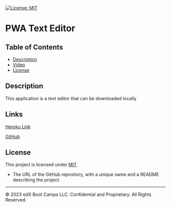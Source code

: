 [![License: MIT](https://img.shields.io/badge/License-MIT-yellow.svg)](https://opensource.org/licenses/MIT)

# PWA Text Editor

## Table of Contents

- [Description](#description)
- [Video](#video)
- [License](#license)

## Description

This application is a text editor that can be downloaded locally

## Links

[Heroku Link](https://text-edit-d64d67f75b94.herokuapp.com/)

[GitHub](https://github.com/rylawss/PWA-Text-Editor/tree/main)

## License

This project is licensed under [MIT](https://opensource.org/licenses/MIT)

- The URL of the GitHub repository, with a unique name and a README describing the project.

---

© 2023 edX Boot Camps LLC. Confidential and Proprietary. All Rights Reserved.
